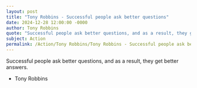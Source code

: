 ```yaml
---
layout: post
title: "Tony Robbins - Successful people ask better questions"
date: 2024-12-28 12:00:00 -0000
author: Tony Robbins
quote: "Successful people ask better questions, and as a result, they get better answers."
subject: Action
permalink: /Action/Tony Robbins/Tony Robbins - Successful people ask better questions
---
```


Successful people ask better questions, and as a result, they get better answers.

- Tony Robbins
